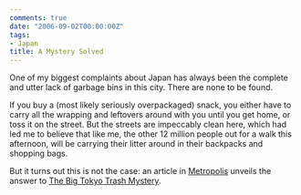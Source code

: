 ```yaml
---
comments: true
date: "2006-09-02T00:00:00Z"
tags:
- Japan
title: A Mystery Solved
---
```


One of my biggest complaints about Japan has always been the complete and utter
lack of garbage bins in this city. There are none to be found.<!--more-->

If you buy a (most likely seriously overpackaged) snack, you either have to
carry all the wrapping and leftovers around with you until you get home, or
toss it on the street. But the streets are impeccably clean here, which had led
me to believe that like me, the other 12 million people out for a walk this
afternoon, will be carrying their litter around in their backpacks and shopping
bags.  
  
But it turns out this is not the case: an article in [Metropolis][metropolis]
unveils the answer to [The Big Tokyo Trash Mystery][trash_mystery].

[metropolis]: http://www.metropolis.co.jp/
[trash_mystery]: http://archive.metropolis.co.jp/tokyorantsravesarchive349/315/tokyorantsravesinc.htm
